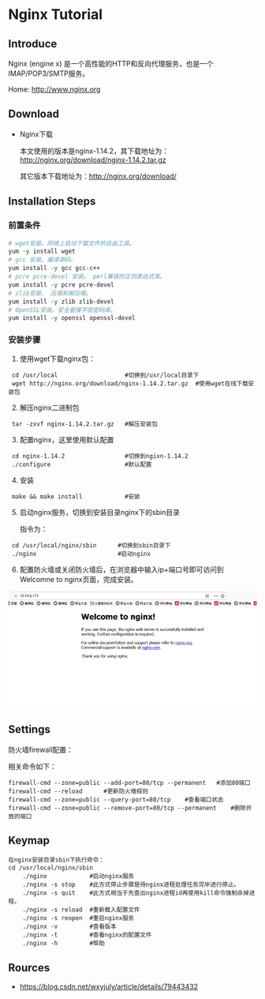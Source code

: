 # Nginx  Tutorial

## Introduce
Nginx (engine x) 是一个高性能的HTTP和反向代理服务，也是一个IMAP/POP3/SMTP服务。

Home: http://www.nginx.org
## Download
   
+ Nginx下载

  本文使用的版本是nginx-1.14.2，其下载地址为：http://nginx.org/download/nginx-1.14.2.tar.gz
  
  其它版本下载地址为：http://nginx.org/download/
## Installation Steps

### 前置条件
```tcl
# wget安装。网络上自动下载文件的自由工具。
yum -y install wget
# gcc 安装。编译源码。
yum install -y gcc gcc-c++
# pcre pcre-devel 安装。 perl兼容的正则表达式库。
yum install -y pcre pcre-devel
# zlib安装。 压缩和解压缩。
yum install -y zlib zlib-devel
# OpenSSL安装。安全套接字层密码库。
yum install -y openssl openssl-devel
```
### 安装步骤

1. 使用wget下载nginx包：
```
 cd /usr/local                   #切换到/usr/local目录下
 wget http://nginx.org/download/nginx-1.14.2.tar.gz  #使用wget在线下载安装包
``` 
2. 解压nginx二进制包
```
 tar -zxvf nginx-1.14.2.tar.gz   #解压安装包
```
3. 配置nginx，这里使用默认配置
```
 cd nginx-1.14.2                 #切换到ngixn-1.14.2
 ./configure                     #默认配置
```
4. 安装
```
 make && make install            #安装
```
5. 启动nginx服务，切换到安装目录nginx下的sbin目录

    指令为：
```
 cd /usr/local/nginx/sbin      #切换到sbin目录下
 ./nginx                       #启动nginx
```
6. 配置防火墙或关闭防火墙后，在浏览器中输入ip+端口号即可访问到Welcomne to nginx页面，完成安装。

  ![SUCCESS](image/Nginx-1.png)
## Settings

防火墙firewall配置：

相关命令如下：
```
firewall-cmd --zone=public --add-port=80/tcp --permanent   #添加80端口
firewall-cmd --reload      #更新防火墙规则
firewall-cmd --zone=public --query-port=80/tcp    #查看端口状态
firewall-cmd --zone=public --remove-port=80/tcp --permanent    #删除开放的端口

```

## Keymap
```
在nginx安装目录sbin下执行命令：
cd /usr/local/nginx/sbin
    ./nginx            #启动nginx服务
    ./nginx -s stop    #此方式停止步骤是待nginx进程处理任务完毕进行停止。 
    ./nginx -s quit    #此方式相当于先查出nginx进程id再使用kill命令强制杀掉进程。
    ./nginx -s reload  #重新载入配置文件
    ./nginx -s reopen  #重启nginx服务
    ./nginx -v         #查看版本
    ./nginx -t         #查看nginx的配置文件
    ./nginx -h         #帮助
```
## Rources

+ https://blog.csdn.net/wxyjuly/article/details/79443432


